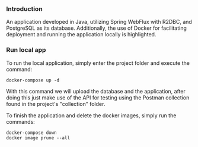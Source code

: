 ### Introduction
An application developed in Java, utilizing Spring WebFlux with R2DBC, and PostgreSQL as its database. Additionally, the use of Docker for facilitating deployment and running the application locally is highlighted.

### Run local app
To run the local application, simply enter the project folder and execute the command:
````shell
docker-compose up -d
````
With this command we will upload the database and the application, after doing this
just make use of the API for testing using the Postman collection found
in the project's "collection" folder.

To finish the application and delete the docker images, simply run the commands:
````shell
docker-compose down
docker image prune --all
````

